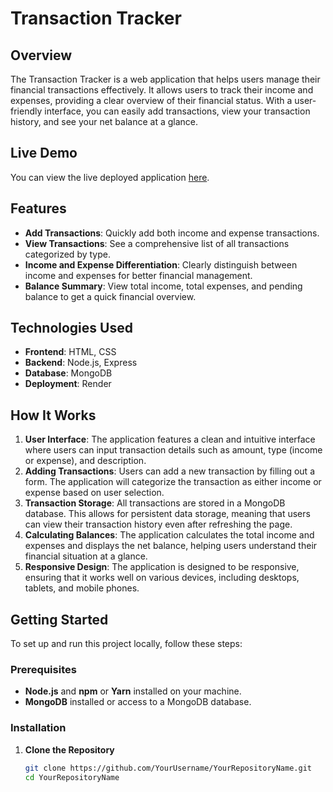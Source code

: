# Transaction Tracker

## Overview

The Transaction Tracker is a web application that helps users manage their financial transactions effectively. It allows users to track their income and expenses, providing a clear overview of their financial status. With a user-friendly interface, you can easily add transactions, view your transaction history, and see your net balance at a glance.

## Live Demo

You can view the live deployed application [here](https://transaction-tracker-8c88.onrender.com/).

## Features

- **Add Transactions**: Quickly add both income and expense transactions.
- **View Transactions**: See a comprehensive list of all transactions categorized by type.
- **Income and Expense Differentiation**: Clearly distinguish between income and expenses for better financial management.
- **Balance Summary**: View total income, total expenses, and pending balance to get a quick financial overview.

## Technologies Used

- **Frontend**: HTML, CSS
- **Backend**: Node.js, Express
- **Database**: MongoDB
- **Deployment**: Render

## How It Works

1. **User Interface**: The application features a clean and intuitive interface where users can input transaction details such as amount, type (income or expense), and description.
2. **Adding Transactions**: Users can add a new transaction by filling out a form. The application will categorize the transaction as either income or expense based on user selection.
3. **Transaction Storage**: All transactions are stored in a MongoDB database. This allows for persistent data storage, meaning that users can view their transaction history even after refreshing the page.
4. **Calculating Balances**: The application calculates the total income and expenses and displays the net balance, helping users understand their financial situation at a glance.
5. **Responsive Design**: The application is designed to be responsive, ensuring that it works well on various devices, including desktops, tablets, and mobile phones.

## Getting Started

To set up and run this project locally, follow these steps:

### Prerequisites

- **Node.js** and **npm** or **Yarn** installed on your machine.
- **MongoDB** installed or access to a MongoDB database.

### Installation

1. **Clone the Repository**

   ```bash
   git clone https://github.com/YourUsername/YourRepositoryName.git
   cd YourRepositoryName
